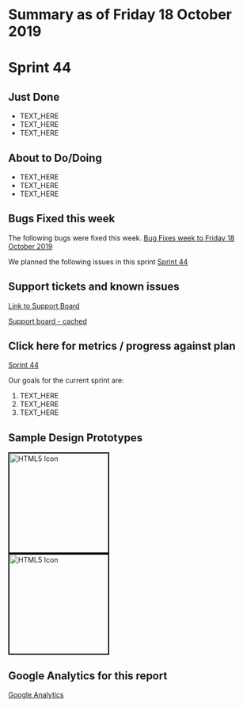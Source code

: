# Summary as of Friday 18 October 2019 

# Sprint 44

## Just Done
* TEXT_HERE
* TEXT_HERE
* TEXT_HERE

## About to Do/Doing
* TEXT_HERE
* TEXT_HERE
* TEXT_HERE

## Bugs Fixed this week
The following bugs were fixed this week.
[Bug Fixes week to Friday 18 October 2019](graphs/bugs18102019.png)

We planned the following issues in this sprint 
[Sprint 44](graphs/sprint18102019.png)

## Support tickets and known issues
[Link to Support Board](https://jira.digital.homeoffice.gov.uk/secure/RapidBoard.jspa?rapidView=331&selectedIssue=ALS-47)

[Support board - cached](graphs/supportBoard18102019.jpg)

## Click here for metrics / progress against plan
[Sprint 44](graphs/progress18102019.png)

Our goals for the current sprint are:
1. TEXT_HERE 
2. TEXT_HERE
3. TEXT_HERE

## Sample Design Prototypes
<a href="graphs/proto1_18102019.png"><img src="graphs/proto1_18102019.png" alt="HTML5 Icon" width="200" style="border:2px solid black"></a>
<br>
<a href="graphs/proto2_18102019.png"><img src="graphs/proto2_18102019.png" alt="HTML5 Icon" width="200" style="border:2px solid black"></a>
<br>


## Google Analytics for this report
[Google Analytics](graphs/GA18102019.jpg)

